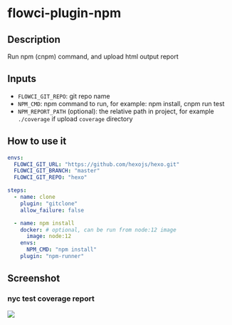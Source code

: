 # flowci-plugin-npm

## Description

Run npm (cnpm) command, and upload html output report

## Inputs

- `FLOWCI_GIT_REPO`: git repo name
- `NPM_CMD`: npm command to run, for example: npm install, cnpm run test
- `NPM_REPORT_PATH` (optional): the relative path in project, for example `./coverage` if upload `coverage` directory

## How to use it

```yml
envs:
  FLOWCI_GIT_URL: "https://github.com/hexojs/hexo.git"
  FLOWCI_GIT_BRANCH: "master"
  FLOWCI_GIT_REPO: "hexo"

steps:
  - name: clone
    plugin: "gitclone"
    allow_failure: false

  - name: npm install
    docker: # optional, can be run from node:12 image
      image: node:12
    envs:
      NPM_CMD: "npm install"
    plugin: "npm-runner"
```

## Screenshot

### nyc test coverage report

![](https://raw.githubusercontent.com/gy2006/flowci-plugin-npm/master/screenshot/report.png)